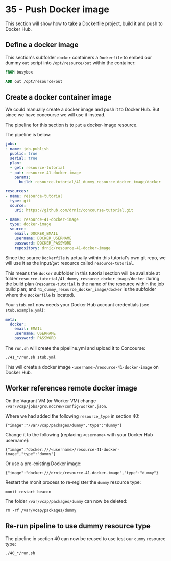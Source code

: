 35 - Push Docker image
======================

This section will show how to take a Dockerfile project, build it and push to Docker Hub.

Define a docker image
---------------------

This section's subfolder `docker` containers a `Dockerfile` to embed our dummy `out` script into `/opt/resource/out` within the container:

```dockerfile
FROM busybox

ADD out /opt/resource/out
```

Create a docker container image
-------------------------------

We could manually create a docker image and push it to Docker Hub. But since we have concourse we will use it instead.

The pipeline for this section is to `put` a docker-image resource.

The pipeline is below:

```yaml
jobs:
- name: job-publish
  public: true
  serial: true
  plan:
  - get: resource-tutorial
  - put: resource-41-docker-image
    params:
      build: resource-tutorial/41_dummy_resource_docker_image/docker

resources:
- name: resource-tutorial
  type: git
  source:
    uri: https://github.com/drnic/concourse-tutorial.git

- name: resource-41-docker-image
  type: docker-image
  source:
    email: DOCKER_EMAIL
    username: DOCKER_USERNAME
    password: DOCKER_PASSWORD
    repository: drnic/resource-41-docker-image
```

Since the source `Dockerfile` is actually within this tutorial's own git repo, we will use it as the input/`get` resource called `resource-tutorial`.

This means the `docker` subfolder in this tutorial section will be available at folder `resource-tutorial/41_dummy_resource_docker_image/docker` during the build plan (`resource-tutorial` is the name of the resource within the job build plan; and `41_dummy_resource_docker_image/docker` is the subfolder where the `Dockerfile` is located).

Your `stub.yml` now needs your Docker Hub account credentials (see `stub.example.yml`\):

```yaml
meta:
  docker:
    email: EMAIL
    username: USERNAME
    password: PASSWORD
```

The `run.sh` will create the pipeline.yml and upload it to Concourse:

```
./41_*/run.sh stub.yml
```

This will create a docker image `<username>/resource-41-docker-image` on Docker Hub.

Worker references remote docker image
-------------------------------------

On the Vagrant VM (or Worker VM) change `/var/vcap/jobs/groundcrew/config/worker.json`.

Where we had added the following `resource_type` in section 40:

```
{"image":"/var/vcap/packages/dummy","type":"dummy"}
```

Change it to the following (replacing `<username>` with your Docker Hub username):

```
{"image":"docker:///<username>/resource-41-docker-image","type":"dummy"}
```

Or use a pre-existing Docker image:

```
{"image":"docker:///drnic/resource-41-docker-image","type":"dummy"}
```

Restart the monit process to re-register the `dummy` resource type:

```
monit restart beacon
```

The folder `/var/vcap/packages/dummy` can now be deleted:

```
rm -rf /var/vcap/packages/dummy
```

Re-run pipeline to use dummy resource type
------------------------------------------

The pipeline in section 40 can now be reused to use test our `dummy` resource type:

```
./40_*/run.sh
```
